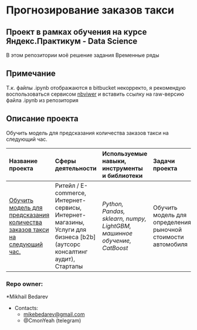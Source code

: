# Прогнозирование заказов такси
## Проект в рамках обучения на курсе Яндекс.Практикум - Data Science

В этом репозитории моё решение задания Временные ряды
## Примечание
Т.к. файлы .ipynb отображаются в bitbucket некорректо, я рекомендую воспользоваться сервисом [nbviwer](https://nbviewer.jupyter.org)
и вставить ссылку на raw-версию файла .ipynb из репозитория 

## Описание проекта
Обучить модель для предсказания количества заказов такси на следующий час.

| Название проекта | Сферы деятельности | Используемые навыки, инструменты и библиотеки| Задачи проекта |
| :---------------------- | :---------------------- | :---------------------- |:---------------------- |
| [Обучить модель для предсказания количества заказов такси на следующий час.](time_series) | Ритейл / E-commerce, Интернет-сервисы, Интернет-магазины, Услуги для бизнеса [b2b] (аутсорс консалтинг аудит), Стартапы | *Python, Pandas, sklearn, numpy, LightGBM, машинное обучение, CatBoost* | Обучить модель для определения рыночной стоимости автомобиля |


### Repo owner: ###
*Mikhail Bedarev  
* Contacts:    
   - mikebedarev@gmail.com  
   - @CmonYeah (telegram)